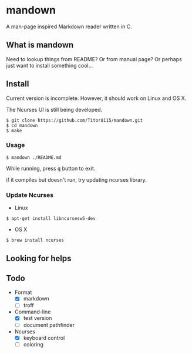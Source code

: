 # mandown

A man-page inspired Markdown reader written in C.

## What is mandown

Need to lookup things from README? Or from manual page? Or perhaps just want to install something cool...

## Install

Current version is incomplete. However, it should work on Linux and OS X.

The Ncurses UI is still being developed.

```shell
$ git clone https://github.com/Titor8115/mandown.git
$ cd mandown
$ make
```

### Usage

```
$ mandown ./README.md
```

While running, press <kbd>q</kbd> button to exit.

if it compiles but doesn't run, try updating ncurses library.

### Update Ncurses

- Linux
```
$ apt-get install libncursesw5-dev
```

- OS X
```
$ brew install ncurses
```

## Looking for helps

## Todo

- Format
  - [x] markdown
  - [ ] troff

- Command-line
  - [x] test version
  - [ ] document pathfinder

- Ncurses
  - [x] keyboard control
  - [ ] coloring

